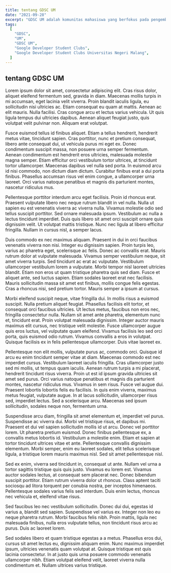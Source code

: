 ```yaml
---
title: tentang GDSC UM
date: "2021-09-28"
excerpt: "GDSC UM adalah komunitas mahasiswa yang berfokus pada pengembangan aplikasi mobile, web, machine learning, cloud, dan sebagainya."
tags:
  [
    "GDSC",
    "UM",
    "GDSC UM",
    "Google Developer Student Clubs",
    "Google Developer Student Clubs Universitas Negeri Malang",
  ]
---
```


## tentang GDSC UM

Lorem ipsum dolor sit amet, consectetur adipiscing elit. Cras risus dolor, aliquet eleifend fermentum sed, gravida in diam. Maecenas mollis turpis in mi accumsan, eget lacinia velit viverra. Proin blandit iaculis ligula, eu sollicitudin nisi ultricies ac. Etiam consequat eu quam at mattis. Aenean ac elit mauris. Nulla facilisi. Cras congue arcu et lectus varius vehicula. Ut quis ligula tempus dui ultricies dapibus. Aenean aliquet feugiat justo, quis volutpat velit pulvinar non. Aliquam erat volutpat.

Fusce euismod tellus id finibus aliquet. Etiam a tellus hendrerit, hendrerit metus vitae, tincidunt sapien. Cras porttitor, nunc et pretium consequat, libero ante consequat dui, ut vehicula purus mi eget ex. Donec condimentum suscipit massa, non posuere urna semper fermentum. Aenean condimentum est hendrerit eros ultricies, malesuada molestie magna semper. Etiam efficitur orci vestibulum tortor ultrices, at tincidunt tortor ullamcorper. Maecenas dapibus vel nulla sed porta. In euismod arcu id nisi commodo, non dictum diam dictum. Curabitur finibus erat a dui porta finibus. Phasellus accumsan risus vel enim congue, a ullamcorper urna laoreet. Orci varius natoque penatibus et magnis dis parturient montes, nascetur ridiculus mus.

Pellentesque porttitor interdum arcu eget facilisis. Proin id rhoncus erat. Praesent vulputate libero nec neque rutrum blandit in vel nulla. Nulla ut sapien eu est venenatis viverra ac viverra nulla. Vivamus molestie odio sed tellus suscipit porttitor. Sed ornare malesuada ipsum. Vestibulum ac nulla a lectus tincidunt imperdiet. Duis quis libero sit amet orci suscipit ornare quis dignissim velit. Ut volutpat mattis tristique. Nunc nec ligula at libero efficitur fringilla. Nullam in cursus nisl, a semper lacus.

Duis commodo ex nec maximus aliquam. Praesent in dui in orci faucibus venenatis viverra non nisi. Integer eu dignissim sapien. Proin turpis leo, varius ac pharetra eget, scelerisque ac felis. Donec ac convallis erat. Mauris rutrum dolor at vulputate malesuada. Vivamus semper vestibulum neque, sit amet viverra turpis. Sed tincidunt ac erat ac vulputate. Vestibulum ullamcorper vestibulum lorem a vulputate. Morbi tempor nisl laoreet ultricies blandit. Etiam non eros ut quam tristique pharetra quis sed diam. Fusce et aliquet ante, sed luctus sapien. Etiam sodales laoreet erat nec facilisis. Mauris sollicitudin massa sit amet est finibus, mollis congue felis egestas. Cras a rhoncus nisi, sed pretium tortor. Mauris semper a ipsum at cursus.

Morbi eleifend suscipit neque, vitae fringilla dui. In mollis risus a euismod suscipit. Nulla pretium aliquet feugiat. Phasellus facilisis elit tortor, et consequat orci faucibus ultricies. Ut lectus metus, faucibus non eros nec, fringilla consectetur nulla. Nullam sit amet ante pharetra, elementum nunc et, tincidunt erat. Proin volutpat malesuada dignissim. Integer auctor mauris maximus elit cursus, nec tristique velit molestie. Fusce ullamcorper augue quis eros luctus, vel vulputate quam eleifend. Vivamus facilisis leo sed orci porta, quis euismod odio rutrum. Vivamus convallis a eros in volutpat. Quisque facilisis ex in felis pellentesque ullamcorper. Duis vitae laoreet ex.

Pellentesque non elit mollis, vulputate purus ac, commodo orci. Quisque id arcu eu enim tincidunt semper vitae at diam. Maecenas commodo est nec imperdiet cursus. Vestibulum laoreet iaculis fringilla. Cras ullamcorper justo sed mi mollis, ut tempus quam iaculis. Aenean rutrum turpis a mi placerat, hendrerit tincidunt risus viverra. Proin ut est id ipsum gravida ultricies sit amet sed purus. Orci varius natoque penatibus et magnis dis parturient montes, nascetur ridiculus mus. Vivamus in sem risus. Fusce vel augue dui. Praesent lobortis lobortis felis eu facilisis. In quis enim viverra, maximus metus feugiat, vulputate augue. In at lacus sollicitudin, ullamcorper risus sed, imperdiet lectus. Sed a scelerisque arcu. Maecenas sed ipsum sollicitudin, sodales neque non, fermentum urna.

Suspendisse arcu diam, fringilla sit amet elementum et, imperdiet vel purus. Suspendisse ac viverra dui. Morbi vel tristique risus, et dapibus mi. Praesent et dui vel sapien sollicitudin mollis id ut arcu. Donec vel porttitor lorem. Ut pharetra pretium euismod. Donec finibus pellentesque ex, a convallis metus lobortis id. Vestibulum a molestie enim. Etiam et sapien at tortor tincidunt ultrices vitae et ante. Pellentesque convallis dignissim elementum. Morbi semper, enim eu laoreet sodales, elit tellus scelerisque ligula, a tristique lorem mauris maximus nisl. Sed sit amet pellentesque nisl.

Sed ex enim, viverra sed tincidunt in, consequat ut ante. Nullam vel urna a tortor sagittis tristique quis quis justo. Vivamus eu lorem est. Vivamus auctor sodales lectus, at consequat sem placerat nec. Donec bibendum suscipit porttitor. Etiam rutrum viverra dolor ut rhoncus. Class aptent taciti sociosqu ad litora torquent per conubia nostra, per inceptos himenaeos. Pellentesque sodales varius felis sed interdum. Duis enim lectus, rhoncus nec vehicula et, eleifend vitae risus.

Sed faucibus leo nec vestibulum sollicitudin. Donec dui dui, egestas id varius a, blandit sed sapien. Suspendisse vel varius ex. Integer non leo eu neque pharetra rutrum. Morbi faucibus felis nibh. Proin mattis, ligula nec malesuada finibus, nulla eros vulputate tellus, non tincidunt risus arcu ac purus. Duis ac laoreet lorem.

Sed sodales libero et quam tristique egestas a a metus. Phasellus eros dui, cursus sit amet lectus eu, dignissim aliquam enim. Nunc maximus imperdiet ipsum, ultricies venenatis quam volutpat at. Quisque tristique est quis lacinia consectetur. In at justo quis urna posuere commodo venenatis ullamcorper nibh. Etiam volutpat eleifend velit, laoreet viverra nulla condimentum et. Nullam ultrices varius tristique.
